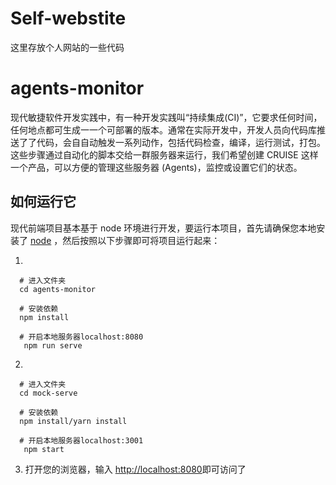# Self-webstite
这里存放个人网站的一些代码


# agents-monitor

现代敏捷软件开发实践中，有一种开发实践叫“持续集成(CI)”，它要求任何时间，任何地点都可⽣成⼀一个可部署的版本。通常在实际开发中，开发⼈员向代码库推送了了代码，会⾃自动触发⼀系列动作，包括代码检查，编译，运⾏测试，打包。这些步骤通过自动化的脚本交给⼀群服务器来运行，我们希望创建 CRUISE 这样⼀个产品，可以⽅便的管理这些服务器 (Agents)，监控或设置它们的状态。

## 如何运行它

现代前端项目基本基于 node 环境进行开发，要运行本项目，首先请确保您本地安装了 [node](https://nodejs.org/en/) ，然后按照以下步骤即可将项目运行起来：

1.

```
  # 进入文件夹
  cd agents-monitor

  # 安装依赖
  npm install

  # 开启本地服务器localhost:8080
   npm run serve
```

2.

```
  # 进入文件夹
  cd mock-serve

  # 安装依赖
  npm install/yarn install

  # 开启本地服务器localhost:3001
   npm start
```

3. 打开您的浏览器，输入 [http://localhost:8080](http://localhost:8080)即可访问了

